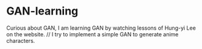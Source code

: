 # GAN-learning

Curious about GAN, I am learning GAN by watching lessons of Hung-yi Lee on the website. //
I try to implement a simple GAN to generate anime characters. 
